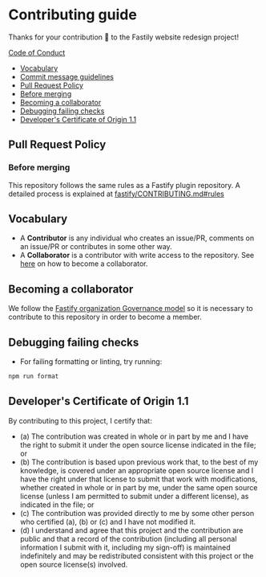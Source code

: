 # Contributing guide

Thanks for your contribution 🥳 to the Fastily website redesign project!

[Code of Conduct](https://github.com/fastify/.github/blob/main/CODE_OF_CONDUCT.md)

- [Vocabulary](#vocabulary)
- [Commit message guidelines](#commit-message-guidelines)
- [Pull Request Policy](#pull-request-policy)
- [Before merging](#before-merging)
- [Becoming a collaborator](#becoming-a-collaborator)
- [Debugging failing checks](#debugging-failing-checks)
- [Developer's Certificate of Origin 1.1](#developers-certificate-of-origin-11)

## Pull Request Policy

### Before merging

This repository follows the same rules as a Fastify plugin repository. A detailed process is explained at [fastify/CONTRIBUTING.md#rules](https://github.com/fastify/fastify/blob/main/CONTRIBUTING.md#rules)

## Vocabulary

- A **Contributor** is any individual who creates an issue/PR, comments on an issue/PR or contributes in some other way.
- A **Collaborator** is a contributor with write access to the repository. See [here](#becoming-a-collaborator) on how to become a collaborator.

## Becoming a collaborator

We follow the [Fastify organization Governance model](https://github.com/fastify/fastify/blob/main/GOVERNANCE.md#collaborator-nominations) so it is necessary to contribute to this repository in order to become a member.

## Debugging failing checks

- For failing formatting or linting, try running:

```bash
npm run format
```

## Developer's Certificate of Origin 1.1

By contributing to this project, I certify that:

- (a) The contribution was created in whole or in part by me and I have the right to submit it under the open source license indicated in the file; or
- (b) The contribution is based upon previous work that, to the best of my knowledge, is covered under an appropriate open source license and I have the right under that license to submit that work with modifications, whether created in whole or in part by me, under the same open source license (unless I am permitted to submit under a different license), as indicated in the file; or
- (c) The contribution was provided directly to me by some other person who certified (a), (b) or (c) and I have not modified it.
- (d) I understand and agree that this project and the contribution are public and that a record of the contribution (including all personal information I submit with it, including my sign-off) is maintained indefinitely and may be redistributed consistent with this project or the open source license(s) involved.
